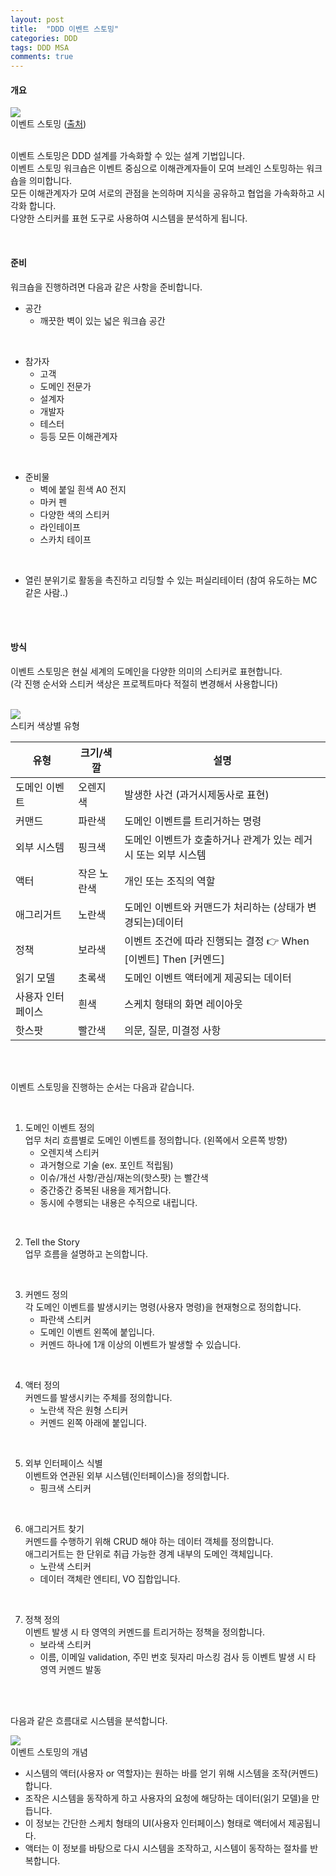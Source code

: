 ```yaml
---
layout: post
title:  "DDD 이벤트 스토밍"
categories: DDD
tags: DDD MSA
comments: true
---
```


#### 개요

<div class="nzzi-image-box">
  <img src="{{ site.url }}/assets/diy/2/event-storming-intro.png"/>
  <div>이벤트 스토밍 (<a href="https://engineering-skcc.github.io/microservice%20modeling/Event-Storming/">출처</a>)</div>
</div>

<br/>

이벤트 스토밍은 DDD 설계를 가속화할 수 있는 설계 기법입니다.  
이벤트 스토밍 워크숍은 이벤트 중심으로 이해관계자들이 모여 브레인 스토밍하는 워크숍을 의미합니다.  
모든 이해관계자가 모여 서로의 관점을 논의하며 지식을 공유하고 협업을 가속화하고 시각화 합니다.  
다양한 스티커를 표현 도구로 사용하여 시스템을 분석하게 됩니다.

<br/>

#### 준비
워크숍을 진행하려면 다음과 같은 사항을 준비합니다.
- 공간  
    + 깨끗한 벽이 있는 넓은 워크숍 공간

<br/>
    
- 참가자  
    + 고객
    + 도메인 전문가
    + 설계자 
    + 개발자
    + 테스터
    + 등등 모든 이해관계자
    
<br/>
    
- 준비물  
    + 벽에 붙일 흰색 A0 전지
    + 마커 펜
    + 다양한 색의 스티커
    + 라인테이프
    + 스카치 테이프
    
<br/>

- 열린 분위기로 활동을 촉진하고 리딩할 수 있는 퍼실리테이터 (참여 유도하는 MC 같은 사람..)
    
<br/><br/>


    
#### 방식
이벤트 스토밍은 현실 세계의 도메인을 다양한 의미의 스티커로 표현합니다.  
(각 진행 순서와 스티커 색상은 프로젝트마다 적절히 변경해서 사용합니다)

<br/>

<div class="nzzi-image-box">
  <img src="{{ site.url }}/assets/diy/2/event-storming-ex1.png"/>
  <div>스티커 색상별 유형</div>
</div>

|유형|크기/색깔|설명|
|-|-|-|
|도메인 이벤트|오렌지색|발생한 사건 (과거시제동사로 표현)|
|커맨드|파란색|도메인 이벤트를 트리거하는 명령|
|외부 시스템|핑크색|도메인 이벤트가 호출하거나 관계가 있는 레거시 또는 외부 시스템|
|액터|작은 노란색|개인 또는 조직의 역할|
|애그리거트|노란색|도메인 이벤트와 커맨드가 처리하는 (상태가 변경되는)데이터|
|정책|보라색|이벤트 조건에 따라 진행되는 결정 :point_right: When [이벤트] Then [커멘드]|
|읽기 모델|초록색|도메인 이벤트 액터에게 제공되는 데이터|
|사용자 인터페이스|흰색|스케치 형태의 화면 레이아웃|
|핫스팟|빨간색|의문, 질문, 미결정 사항|

<br/><br/>

이벤트 스토밍을 진행하는 순서는 다음과 같습니다.  

<br/>

1. 도메인 이벤트 정의  
    업무 처리 흐름별로 도메인 이벤트를 정의합니다. (왼쪽에서 오른쪽 방향)  
    + 오렌지색 스티커
    + 과거형으로 기술 (ex. 포인트 적립됨)
    + 이슈/개선 사항/관심/재논의(핫스팟) 는 빨간색
    + 중간중간 중복된 내용을 제거합니다.
    + 동시에 수행되는 내용은 수직으로 내립니다.

<br/>

2. Tell the Story  
    업무 흐름을 설명하고 논의합니다.
    
<br/>

3. 커멘드 정의  
    각 도메인 이벤트를 발생시키는 명령(사용자 명령)을 현재형으로 정의합니다.
    + 파란색 스티커
    + 도메인 이벤트 왼쪽에 붙입니다.
    + 커멘드 하나에 1개 이상의 이벤트가 발생할 수 있습니다.
    
<br/>

4. 액터 정의  
    커멘드를 발생시키는 주체를 정의합니다.
    + 노란색 작은 원형 스티커
    + 커멘드 왼쪽 아래에 붙입니다.
    
<br/>

5. 외부 인터페이스 식별  
    이벤트와 연관된 외부 시스템(인터페이스)을 정의합니다.
    + 핑크색 스티커

<br/>

6. 애그리거트 찾기  
    커멘드를 수행하기 위해 CRUD 해야 하는 데이터 객체를 정의합니다.  
    애그리거트는 한 단위로 취급 가능한 경계 내부의 도메인 객체입니다.
    + 노란색 스티커
    + 데이터 객체란 엔티티, VO 집합입니다.
    
<br/>

7. 정책 정의  
    이벤트 발생 시 타 영역의 커멘드를 트리거하는 정책을 정의합니다.
    + 보라색 스티커
    + 이름, 이메일 validation, 주민 번호 뒷자리 마스킹 검사 등 이벤트 발생 시 타 영역 커멘드 발동
    
<br/><br/>

다음과 같은 흐름대로 시스템을 분석합니다.

<div class="nzzi-image-box">
  <img src="{{ site.url }}/assets/diy/2/event-storming-ex2.png"/>
  <div>이벤트 스토밍의 개념</div>
</div>

+ 시스템의 액터(사용자 or 역할자)는 원하는 바를 얻기 위해 시스템을 조작(커멘드)합니다.
+ 조작은 시스템을 동작하게 하고 사용자의 요청에 해당하는 데이터(읽기 모델)을 만듭니다.
+ 이 정보는 간단한 스케치 형태의 UI(사용자 인터페이스) 형태로 액터에서 제공됩니다.
+ 액터는 이 정보를 바탕으로 다시 시스템을 조작하고, 시스템이 동작하는 절차를 반복합니다.
